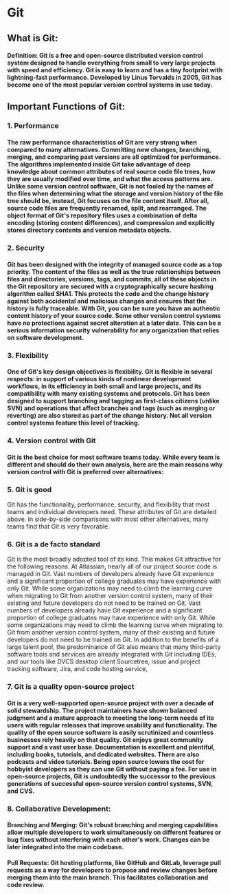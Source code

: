 
# Git

## What is Git:

#### Definition: Git is a free and open-source distributed version control system designed to handle everything from small to very large projects with speed and efficiency. Git is easy to learn and has a tiny footprint with lightning-fast performance. Developed by Linus Torvalds in 2005, Git has become one of the most popular version control systems in use today. 

## Important Functions of Git:

### 1. Performance

 #### The raw performance characteristics of Git are very strong when compared to many alternatives. Committing new changes, branching, merging, and comparing past versions are all optimized for performance. The algorithms implemented inside Git take advantage of deep knowledge about common attributes of real source code file trees, how they are usually modified over time, and what the access patterns are. Unlike some version control software, Git is not fooled by the names of the files when determining what the storage and version history of the file tree should be, instead, Git focuses on the file content itself. After all, source code files are frequently renamed, split, and rearranged. The object format of Git's repository files uses a combination of delta encoding (storing content differences), and compression and explicitly stores directory contents and version metadata objects.

### 2. Security

#### Git has been designed with the integrity of managed source code as a top priority. The content of the files as well as the true relationships between files and directories, versions, tags, and commits, all of these objects in the Git repository are secured with a cryptographically secure hashing algorithm called SHA1. This protects the code and the change history against both accidental and malicious changes and ensures that the history is fully traceable. With Git, you can be sure you have an authentic content history of your source code. Some other version control systems have no protections against secret alteration at a later date. This can be a serious information security vulnerability for any organization that relies on software development.

### 3. Flexibility

#### One of Git's key design objectives is flexibility. Git is flexible in several respects: in support of various kinds of nonlinear development workflows, in its efficiency in both small and large projects, and its compatibility with many existing systems and protocols. Git has been designed to support branching and tagging as first-class citizens (unlike SVN) and operations that affect branches and tags (such as merging or reverting) are also stored as part of the change history. Not all version control systems feature this level of tracking.

### 4. Version control with Git

#### Git is the best choice for most software teams today. While every team is different and should do their own analysis, here are the main reasons why version control with Git is preferred over alternatives:

### 5. Git is good

Git has the functionality, performance, security, and flexibility that most teams and individual developers need. These attributes of Git are detailed above. In side-by-side comparisons with most other alternatives, many teams find that Git is very favorable.

### 6. Git is a de facto standard

Git is the most broadly adopted tool of its kind. This makes Git attractive for the following reasons. At Atlassian, nearly all of our project source code is managed in Git. Vast numbers of developers already have Git experience and a significant proportion of college graduates may have experience with only Git. While some organizations may need to climb the learning curve when migrating to Git from another version control system, many of their existing and future developers do not need to be trained on Git. Vast numbers of developers already have Git experience and a significant proportion of college graduates may have experience with only Git. While some organizations may need to climb the learning curve when migrating to Git from another version control system, many of their existing and future developers do not need to be trained on Git. In addition to the benefits of a large talent pool, the predominance of Git also means that many third-party software tools and services are already integrated with Git including IDEs, and our tools like DVCS desktop client Sourcetree, issue and project tracking software, Jira, and code hosting service, 

### 7. Git is a quality open-source project

#### Git is a very well-supported open-source project with over a decade of solid stewardship. The project maintainers have shown balanced judgment and a mature approach to meeting the long-term needs of its users with regular releases that improve usability and functionality. The quality of the open source software is easily scrutinized and countless businesses rely heavily on that quality. Git enjoys great community support and a vast user base. Documentation is excellent and plentiful, including books, tutorials, and dedicated websites. There are also podcasts and video tutorials. Being open source lowers the cost for hobbyist developers as they can use Git without paying a fee. For use in open-source projects, Git is undoubtedly the successor to the previous generations of successful open-source version control systems, SVN, and CVS.

### 8. Collaborative Development:

#### Branching and Merging: Git's robust branching and merging capabilities allow multiple developers to work simultaneously on different features or bug fixes without interfering with each other's work. Changes can be later integrated into the main codebase.
#### Pull Requests: Git hosting platforms, like GitHub and GitLab, leverage pull requests as a way for developers to propose and review changes before merging them into the main branch. This facilitates collaboration and code review.



